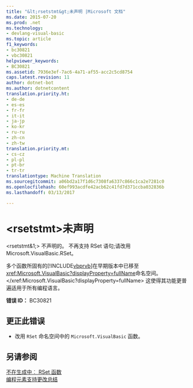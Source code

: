 ```yaml
---
title: "&lt;rsetstmt&gt;未声明 |Microsoft 文档"
ms.date: 2015-07-20
ms.prod: .net
ms.technology:
- devlang-visual-basic
ms.topic: article
f1_keywords:
- bc30821
- vbc30821
helpviewer_keywords:
- BC30821
ms.assetid: 7936e3ef-7ac6-4a71-af55-acc2c5cd8754
caps.latest.revision: 11
author: dotnet-bot
ms.author: dotnetcontent
translation.priority.ht:
- de-de
- es-es
- fr-fr
- it-it
- ja-jp
- ko-kr
- ru-ru
- zh-cn
- zh-tw
translation.priority.mt:
- cs-cz
- pl-pl
- pt-br
- tr-tr
translationtype: Machine Translation
ms.sourcegitcommit: a06bd2a17f1d6c7308fa6337c866c1ca2e7281c0
ms.openlocfilehash: 60ef993acdfe42acb62c41fd7d371ccba032836b
ms.lasthandoff: 03/13/2017

---
```

# <a name="39ltrsetstmtgt39-is-not-declared"></a>&lt;rsetstmt&gt;未声明
\<rsetstmt&1;> 不声明的。 不再支持 RSet 语句;请改用 Microsoft.VisualBasic.RSet。  
  
 多个函数所固有的[!INCLUDE[vbprvb](../../csharp/programming-guide/concepts/linq/includes/vbprvb_md.md)]在早期版本中已移至<xref:Microsoft.VisualBasic?displayProperty=fullName>命名空间。</xref:Microsoft.VisualBasic?displayProperty=fullName> 这使得其功能更普遍适用于所有编程语言。  
  
 **错误 ID：** BC30821  
  
## <a name="to-correct-this-error"></a>更正此错误  
  
-   改用 `RSet` 命名空间中的 `Microsoft.VisualBasic` 函数。  
  
## <a name="see-also"></a>另请参阅  
 [不在生成中︰ RSet 函数](http://msdn.microsoft.com/en-us/534514e5-dee9-4dfd-993b-da09731eece5)   
 [编程元素支持更改总结](http://msdn.microsoft.com/en-us/0483590a-6309-449c-a2fa-effa26a03b95)
